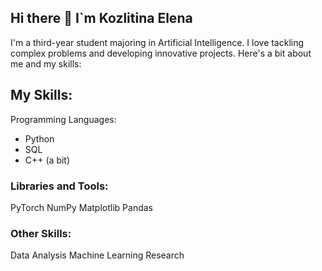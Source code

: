 ## Hi there 👋 I`m Kozlitina Elena
I'm a third-year student majoring in Artificial Intelligence. I love tackling complex problems and developing innovative projects. Here's a bit about me and my skills:
## My Skills:

Programming Languages:
- Python
- SQL
- C++ (a bit)
  
### Libraries and Tools:
PyTorch
NumPy
Matplotlib
Pandas

### Other Skills:
Data Analysis
Machine Learning
Research



